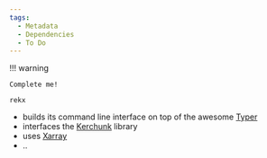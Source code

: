 ```yaml
---
tags:
  - Metadata
  - Dependencies
  - To Do
---
```


!!! warning

    Complete me!

`rekx` 

- builds its command line interface on top of the awesome [Typer](https://typer.tiangolo.com/)
- interfaces the [Kerchunk](https://fsspec.github.io/kerchunk/) library
- uses [Xarray](https://docs.xarray.dev/en/stable/)
- ..

